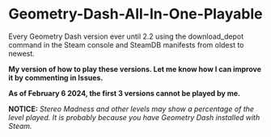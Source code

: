 # Geometry-Dash-All-In-One-Playable
Every Geometry Dash version ever until 2.2 using the download_depot command in the Steam console and SteamDB manifests from oldest to newest.

**My version of how to play these versions. Let me know how I can improve it by commenting in Issues.** 

**As of February 6 2024, the first 3 versions cannot be played by me.**

**NOTICE:** *Stereo Madness and other levels may show a percentage of the level played. It is probably because you have Geometry Dash installed with Steam.*
